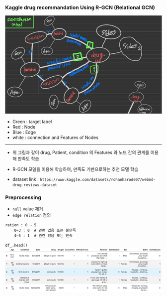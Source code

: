 ### Kaggle drug recommandation Using R-GCN (Relational GCN)

<img src="./images/1.png" width ="600">

- Green : target label
- Red : Node
- Blue : Edge
- white : connection and Features of Nodes

----

- 위 그림과 같이 drug, Patient, condition 의 Features 와 노드 간의 관계를 이용해 만족도 학습
- R-GCN 모델을 이용해 학습하여, 만족도 기반으로하는 추천 모델 학습

- dataset link : `https://www.kaggle.com/datasets/rohanharode07/webmd-drug-reviews-dataset`


### Preprocessing
- `null` value 제거
- `edge relation` 정의

```
ration : 0 ~ 5
    0~3 : 0  # 관련 없음 또는 불만족
    4~5 : 1  # 관련 있음 또는 만족
```


`df_.head()`
<img src="./images/3.png" width ="600">

